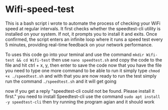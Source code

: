 # Wifi-speed-test
This is a bash script i wrote to automate the process of checking your WiFi speed at regular intervals. It first checks whether the speedtest-cli utility is installed on your system. If not, it prompts you to install it and exits. Once confirmed, the script enters an infinite loop where it runs a speed test every 5 minutes, providing real-time feedback on your network performance.

To uses this code go into your teminal and use the command ```mkdir Wifi-test && cd Wifi-test```
then use ```nano speedtest.sh``` and copy the code to the file and hit ctrl + x, y, then enter to save the code
now that you have the file you need to type one more command to be able to run it 
simply type ```chmod +x ./speedtest.sh```
and with that you are now ready to run the test simply run the command ```./speedtest.sh``` and it will get going

now if you get a reply "speedtest-cli could not be found. Please install it first." you need to install Speedtest-cli use the command 
```sudo apt install -y speedtest-cli```
then try running the program agian and it should work
